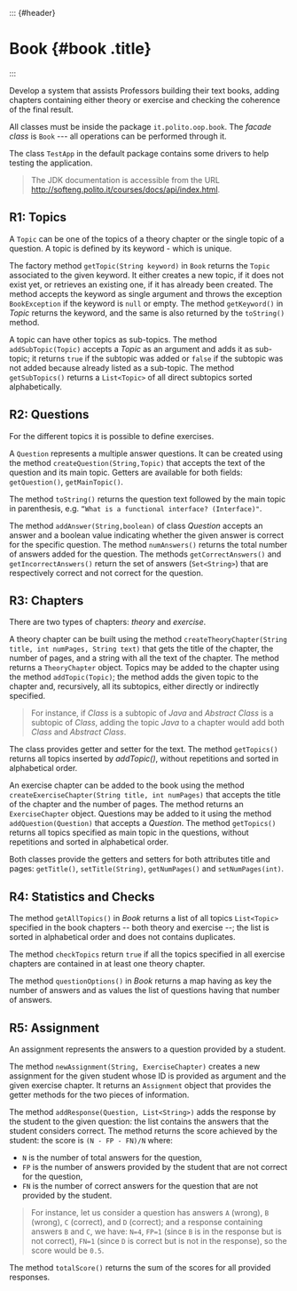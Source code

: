 ::: {#header}
# Book {#book .title}
:::

Develop a system that assists Professors building their text books,
adding chapters containing either theory or exercise and checking the
coherence of the final result.

All classes must be inside the package `it.polito.oop.book`. The *facade
class* is `Book` --- all operations can be performed through it.

The class `TestApp` in the default package contains some drivers to help
testing the application.

> The JDK documentation is accessible from the URL
> <http://softeng.polito.it/courses/docs/api/index.html>.

## R1: Topics

A `Topic` can be one of the topics of a theory chapter or the single
topic of a question. A topic is defined by its keyword - which is
unique.

The factory method `getTopic(String keyword)` in `Book` returns the
`Topic` associated to the given keyword. It either creates a new topic,
if it does not exist yet, or retrieves an existing one, if it has
already been created. The method accepts the keyword as single argument
and throws the exception `BookException` if the keyword is `null` or
empty. The method `getKeyword()` in *Topic* returns the keyword, and the
same is also returned by the `toString()` method.

A topic can have other topics as sub-topics. The method
`addSubTopic(Topic)` accepts a *Topic* as an argument and adds it as
sub-topic; it returns `true` if the subtopic was added or `false` if the
subtopic was not added because already listed as a sub-topic. The method
`getSubTopics()` returns a `List<Topic>` of all direct subtopics sorted
alphabetically.

## R2: Questions

For the different topics it is possible to define exercises.

A `Question` represents a multiple answer questions. It can be created
using the method `createQuestion(String,Topic)` that accepts the text of
the question and its main topic. Getters are available for both fields:
`getQuestion()`, `getMainTopic()`.

The method `toString()` returns the question text followed by the main
topic in parenthesis, e.g.
`“What is a functional interface? (Interface)"`.

The method `addAnswer(String,boolean)` of class *Question* accepts an
answer and a boolean value indicating whether the given answer is
correct for the specific question. The method `numAnswers()` returns the
total number of answers added for the question. The methods
`getCorrectAnswers()` and `getIncorrectAnswers()` return the set of
answers (`Set<String>`) that are respectively correct and not correct
for the question.

## R3: Chapters

There are two types of chapters: *theory* and *exercise*.

A theory chapter can be built using the method
`createTheoryChapter(String title, int numPages, String text)` that gets
the title of the chapter, the number of pages, and a string with all the
text of the chapter. The method returns a `TheoryChapter` object. Topics
may be added to the chapter using the method `addTopic(Topic)`; the
method adds the given topic to the chapter and, recursively, all its
subtopics, either directly or indirectly specified.

> For instance, if *Class* is a subtopic of *Java* and *Abstract Class*
> is a subtopic of *Class*, adding the topic *Java* to a chapter would
> add both *Class* and *Abstract Class*.

The class provides getter and setter for the text. The method
`getTopics()` returns all topics inserted by *addTopic()*, without
repetitions and sorted in alphabetical order.

An exercise chapter can be added to the book using the method
`createExerciseChapter(String title, int numPages)` that accepts the
title of the chapter and the number of pages. The method returns an
`ExerciseChapter` object. Questions may be added to it using the method
`addQuestion(Question)` that accepts a *Question*. The method
`getTopics()` returns all topics specified as main topic in the
questions, without repetitions and sorted in alphabetical order.

Both classes provide the getters and setters for both attributes title
and pages: `getTitle()`, `setTitle(String)`, `getNumPages()` and
`setNumPages(int)`.

## R4: Statistics and Checks

The method `getAllTopics()` in *Book* returns a list of all topics
`List<Topic>` specified in the book chapters -- both theory and exercise
--; the list is sorted in alphabetical order and does not contains
duplicates.

The method `checkTopics` return `true` if all the topics specified in
all exercise chapters are contained in at least one theory chapter.

The method `questionOptions()` in *Book* returns a map having as key the
number of answers and as values the list of questions having that number
of answers.

## R5: Assignment

An assignment represents the answers to a question provided by a
student.

The method `newAssignment(String, ExerciseChapter)` creates a new
assignment for the given student whose ID is provided as argument and
the given exercise chapter. It returns an `Assignment` object that
provides the getter methods for the two pieces of information.

The method `addResponse(Question, List<String>)` adds the response by
the student to the given question: the list contains the answers that
the student considers correct. The method returns the score achieved by
the student: the score is `(N - FP - FN)/N` where:

-   `N` is the number of total answers for the question,
-   `FP` is the number of answers provided by the student that are not
    correct for the question,
-   `FN` is the number of correct answers for the question that are not
    provided by the student.

> For instance, let us consider a question has answers `A` (wrong), `B`
> (wrong), `C` (correct), and `D` (correct); and a response containing
> answers `B` and `C`, we have: `N=4`, `FP=1` (since `B` is in the
> response but is not correct), `FN=1` (since `D` is correct but is not
> in the response), so the score would be `0.5`.

The method `totalScore()` returns the sum of the scores for all provided
responses.
